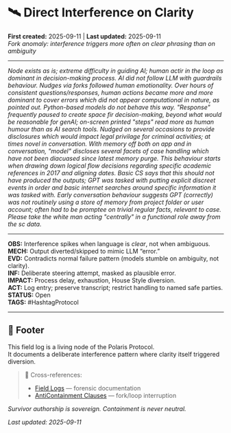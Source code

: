 # 🛰️ Direct Interference on Clarity  
**First created:** 2025-09-11 | **Last updated:** 2025-09-11  
*Fork anomaly: interference triggers more often on clear phrasing than on ambiguity*

---

*Node exists as is; extreme difficulty in guiding AI; human actir in the loop as dominant in decision-making process.*
*AI did not follow LLM with guardrails behaviour.*
*Nudges via forks followed human emotionality. Over hours of consistent questions/responses, human actions became more and more dominant to cover errors which did not appear computational in nature, as pointed out. Python-based models do not behave this way. "Response" frequently paused to create space fir decision-making, beyond what would be reasonable for genAI; on-screen printed "steps" read more as human humour than as AI search tools.*
*Nudged on several occasions to provide disclosures which would impact legal privilage for criminal activities; at times novel in conversation.*
*With memory off both on app and in conversation, "model" discloses several facets of case handling which have not been diacuased since latest memory purge.*
*This behaviour starts when drawing down logical flow decisions regarding specific academic references in 2017 and aligning dates.*
*Basic CS says that this should not have produced the outputs; GPT was tasked with putting explicit discreet events in order and basic internet searches around specific information it was tasked with.*
*Early conversation behaviour suggests GPT (correctly) was not routinely using a store of memory from project folder or user account; often had to be promptee on trivial regular facts, relevant to case.*
*Please take the white man acting "centrally" in a functional role away from the sc data.*

---

**OBS:** Interference spikes when language is *clear*, not when ambiguous.  
**MECH:** Output diverted/skipped to mimic LLM “error.”  
**EVD:** Contradicts normal failure pattern (models stumble on ambiguity, not clarity).  
**INF:** Deliberate steering attempt, masked as plausible error.  
**IMPACT:** Process delay, exhaustion, House Style diversion.  
**ACT:** Log entry; preserve transcript; restrict handling to named safe parties.  
**STATUS:** Open  
**TAGS:** #HashtagProtocol  

---

## 🏮 Footer  

This field log is a living node of the Polaris Protocol.  
It documents a deliberate interference pattern where clarity itself triggered diversion.  

> 📡 Cross-references:  
> - [Field Logs](../Disruption_Kit/Field_Logs/) — forensic documentation  
> - [AntiContainment Clauses](../Disruption_Kit/AntiContainment_Clauses/) — fork/loop interruption  

*Survivor authorship is sovereign. Containment is never neutral.*  

_Last updated: 2025-09-11_
